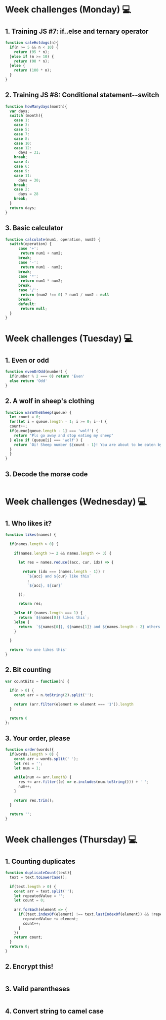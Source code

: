 # Week challenges (Monday) 💻

## 1. Training JS #7: if..else and ternary operator
```JavaScript
function saleHotdogs(n){
  if(n >= 5 && n < 10) {
    return (95 * n);
  }else if (n >= 10) {
    return (90 * n);
  }else {
    return (100 * n);
  }
}
```
## 2. Training JS #8: Conditional statement--switch
```JavaScript
function howManydays(month){
  var days;
  switch (month){
    case 1:
    case 3:
    case 5:
    case 7:
    case 8:
    case 10:
    case 12:
      days = 31;
    break;
    case 4:
    case 6:
    case 9:
    case 11:
      days = 30;
    break;
    case 2:
      days = 28
    break;
  }
  return days;
}
```
## 3. Basic calculator
```JavaScript
function calculate(num1, operation, num2) {
  switch(operation) {
      case '+':
       return num1 + num2;
      break;
      case '-':
       return num1 - num2;
      break;
      case '*':
       return num1 * num2;
      break;
      case '/':
       return (num2 !== 0) ? num1 / num2 : null
      break;
      default:
       return null;
  }
}
```

# Week challenges (Tuesday) 💻

## 1. Even or odd
```JavaScript
function evenOrOdd(number) {
  if(number % 2 === 0) return 'Even'
  else return 'Odd'
}
```
## 2. A wolf in sheep's clothing
```JavaScript
function warnTheSheep(queue) {
  let count = 0;
  for(let i = queue.length - 1; i >= 0; i--) {  
  count++;
  if(queue[queue.length - 1] === 'wolf') {
    return "Pls go away and stop eating my sheep"
  } else if (queue[i] === 'wolf') {
    return `Oi! Sheep number ${count - 1}! You are about to be eaten by a wolf!` 
  }
  }
}
```
## 3. Decode the morse code
```JavaScript
```

# Week challenges (Wednesday) 💻

## 1. Who likes it?
```JavaScript
function likes(names) {
  
  if(names.length > 0) {
    
    if(names.length >= 2 && names.length <= 3) {
      
      let res = names.reduce((acc, cur, idx) => {
  
        return (idx === (names.length - 1)) ? 
          `${acc} and ${cur} like this` 
          : 
          `${acc}, ${cur}`
        
      });

      return res;
      
    }else if (names.length === 1) {
      return `${names[0]} likes this`;
    }else {
      return  `${names[0]}, ${names[1]} and ${names.length - 2} others like this`;
    }
  
  }
  
  return 'no one likes this'
}
```
## 2. Bit counting
```JavaScript
var countBits = function(n) {
  
  if(n > 0) {
    const arr = n.toString(2).split('');
    
    return (arr.filter(element => element === '1')).length
  }
  
  return 0
};
```
## 3. Your order, please
```JavaScript
function order(words){
  if(words.length > 0) {
    const arr = words.split(' ');
    let res = '';
    let num = 1;
    
    while(num <= arr.length) {
      res += arr.filter((e) => e.includes(num.toString())) + ' ';
      num++;
    }
    
    return res.trim();  
  }
  
  return '';
}
```

# Week challenges (Thursday) 💻

## 1. Counting duplicates
```JavaScript
function duplicateCount(text){
  text = text.toLowerCase();
    
  if(text.length > 0) {
    const arr = text.split('');
    let repeatedValue = '';
    let count = 0;
    
    arr.forEach(element => {
      if((text.indexOf(element) !== text.lastIndexOf(element)) && !repeatedValue.includes(element)) {
        repeatedValue += element;
        count++;
      }
    })
    return count; 
  }
  return 0;
}
```
## 2. Encrypt this!
```JavaScript
```
## 3. Valid parentheses
```JavaScript
```
## 4. Convert string to camel case
```JavaScript
```
